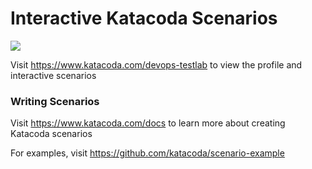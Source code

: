 # Interactive Katacoda Scenarios

[![](http://shields.katacoda.com/katacoda/devops-testlab/count.svg)](https://www.katacoda.com/devops-testlab "Get your profile on Katacoda.com")

Visit https://www.katacoda.com/devops-testlab to view the profile and interactive scenarios

### Writing Scenarios
Visit https://www.katacoda.com/docs to learn more about creating Katacoda scenarios

For examples, visit https://github.com/katacoda/scenario-example
